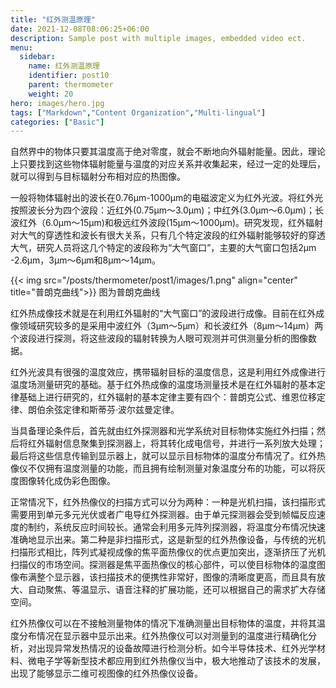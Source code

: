 ```yaml
---
title: "红外测温原理"
date: 2021-12-08T08:06:25+06:00
description: Sample post with multiple images, embedded video ect.
menu:
  sidebar:
    name: 红外测温原理
    identifier: post10
    parent: thermometer
    weight: 20
hero: images/hero.jpg
tags: ["Markdown","Content Organization","Multi-lingual"]
categories: ["Basic"]
---
```




自然界中的物体只要其温度高于绝对零度，就会不断地向外辐射能量。因此，理论上只要找到这些物体辐射能量与温度的对应关系并收集起来，经过一定的处理后，就可以得到与目标辐射分布相对应的热图像。

一般将物体辐射出的波长在0.76μm-1000μm的电磁波定义为红外光波。将红外光按照波长分为四个波段：近红外(0.75μm～3.0μm)；中红外(3.0μm～6.0μm)；长波红外（6.0μm～15μm)和极远红外波段(15μm～1000μm)。研究发现，红外辐射对大气的穿透性和波长有很大关系，只有几个特定波段的红外辐射能够较好的穿透大气，研究人员将这几个特定的波段称为“大气窗口”，主要的大气窗口包括2μm -2.6μm，3μm～6μm和8μm～14μm。

{{< img src="/posts/thermometer/post1/images/1.png" align="center" title="普朗克曲线">}}
图为普朗克曲线

红外热成像技术就是在利用红外辐射的“大气窗口”的波段进行成像。目前在红外成像领域研究较多的是采用中波红外（3μm～5μm）和长波红外（8μm～14μm）两个波段进行探测，将这些波段的辐射转换为人眼可观测并可供测量分析的图像数据。

红外光波具有很强的温度效应，携带辐射目标的温度信息，这是利用红外成像进行温度场测量研究的基础。基于红外热成像的温度场测量技术是在红外辐射的基本定律基础上进行研究的，红外辐射的基本定律主要有四个：普朗克公式、维恩位移定律、朗伯余弦定律和斯蒂芬·波尔兹曼定律。

当具备理论条件后，首先就由红外探测器和光学系统对目标物体实施红外扫描；然后将红外辐射信息聚集到探测器上，将其转化成电信号，并进行一系列放大处理；最后将这些信息传输到显示器上，就可以显示目标物体的温度分布情况了。红外热像仪不仅拥有温度测量的功能，而且拥有绘制测量对象温度分布的功能，可以将灰度图像转化成伪彩色图像。

正常情况下，红外热像仪的扫描方式可以分为两种：一种是光机扫描，该扫描形式需要用到单元多元光伏或者广电导红外探测器。由于单元探测器会受到帧幅反应速度的制约，系统反应时间较长。通常会利用多元阵列探测器，将温度分布情况快速准确地显示出来。第二种是非扫描形式，这是新型的红外热像设备，与传统的光机扫描形式相比，阵列式凝视成像的焦平面热像仪的优点更加突出，逐渐挤压了光机扫描仪的市场空间。探测器是焦平面热像仪的核心部件，可以使目标物体的温度图像布满整个显示器，该扫描技术的便携性非常好，图像的清晰度更高，而且具有放大、自动聚焦、等温显示、语音注释的扩展功能，还可以根据自己的需求扩大存储空间。

红外热像仪可以在不接触测量物体的情况下准确测量出目标物体的温度，并将其温度分布情况在显示器中显示出来。红外热像仪可以对测量到的温度进行精确化分析，对出现异常发热情况的设备故障进行检测分析。如今半导体技术、红外光学材料、微电子学等新型技术都应用到红外热像仪当中，极大地推动了该技术的发展，出现了能够显示二维可视图像的红外热像仪设备。
